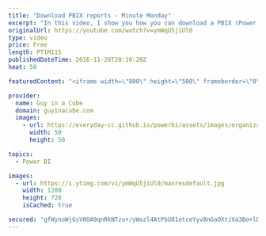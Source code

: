 ```yaml
---
title: "Download PBIX reports - Minute Monday"
excerpt: "In this video, I show you how you can download a PBIX (Power BI Desktop file) from the Power BI service for a given report. Reports have to have been published after November 24. 2016 for the feature to be available. This does work with Live or DirectQuery reports.  Ginger Grant's Blog talking about"
originalUrl: https://youtube.com/watch?v=ymWqU5jiUl0
type: video
price: Free
length: PT1M11S
publishedDateTime: 2016-11-28T20:10:20Z
heat: 50

featuredContent: "<iframe width=\"800\" height=\"500\" frameborder=\"0\" src=\"https://www.youtube.com/embed/ymWqU5jiUl0\" allow=\"accelerometer; autoplay; encrypted-media; gyroscope; picture-in-picture\" allowfullscreen></iframe>"

provider:
  name: Guy in a Cube
  domain: guyinacube.com
  images:
    - url: https://everyday-cc.github.io/powerbi/assets/images/organizations/guyinacube.com-50x50.jpg
      width: 50
      height: 50

topics:
  - Power BI

images:
  - url: https://i.ytimg.com/vi/ymWqU5jiUl0/maxresdefault.jpg
    width: 1280
    height: 720
    isCached: true

secured: "gfWynoWjGsV0OA9qnRkNTzu+/yWxzl4AtPbU81otceYyvBnGaOXtiVa3Bo+lDym0rBfPWdVMYJO/SOcplM6btBBIsJ7NKGB9llxvwLLHWn6CsAomgeUjwgcsFtV8ACnx4IXs0fupOuXnA8rL8T7BLlYyv0C2plDfUuYxXMXs7M11/K76eRFBwtToOs6XJAyaYw6BLYPjl7He3fIou0neWQqLgKqhNPtFcPCNSZd2r9blYfUO/n/NsJ59VboF05Vhyyu3S2xkFhY2m/cjoTpu3CyFbQRGLadV5HMyD1gXbZbcwdMJCmBaP2jWiUdOziB/Jgs0VbJ76wl7FlPYovGYvUC6O/JQsChib0w6kAWRDqZrXkmy/cAta0vUAdOuhkckeRZZJadyPsdRZl2+eqE2oAuyC2ucG6pQMpIFCnTfKdw=;hbH0H01gfW1HWaDnbLn8VQ=="
---
```


